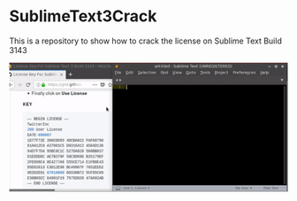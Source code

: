 # SublimeText3Crack
This is a repository to show how to crack the license on Sublime Text Build 3143

![Peter don't care](https://github.com/Darth4212/Files/blob/master/SublimeTextCrack.gif?raw=true)
